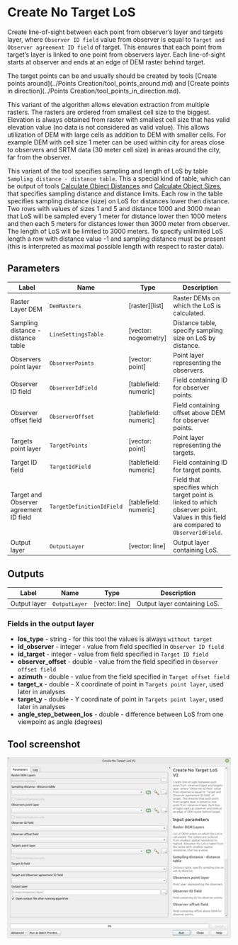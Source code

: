# Create No Target LoS

Create line-of-sight between each point from observer’s layer and targets layer, where `Observer ID field` value from observer is equal to `Target and Observer agreement ID field` of target. This ensures that each point from target’s layer is linked to one point from observers layer. Each line-of-sight starts at observer and ends at an edge of DEM raster behind target.

The target points can be and usually should be created by tools [Create points around](../Points Creation/tool_points_around.md) and [Create points in direction](../Points Creation/tool_points_in_direction.md).

This variant of the algorithm allows elevation extraction from multiple rasters. The rasters are ordered from smallest cell size to the biggest. Elevation is always obtained from raster with smallest cell size that has valid elevation value (no data is not considered as valid value). This allows utilization of DEM with large cells as addition to DEM with smaller cells. For example DEM with cell size 1 meter can be used within city for areas close to observers and SRTM data (30 meter cell size) in areas around the city, far from the observer.  

This variant of the tool specifies sampling and length of LoS by table `Sampling distance - distance table`. This a special kind of table, which can be output of tools [Calculate Object Distances](../Calculate%20Parameters%20Settings/tool_distances_for_sizes.md) and [Calculate Object Sizes](../Calculate%20Parameters%20Settings/tool_sizes_at_distances.md), that specifies sampling distance and distance limits. Each row in the table specifies sampling distance (size) on LoS for distances lower then distance. Two rows with values of sizes 1 and 5 and distance 1000 and 3000 mean that LoS will be sampled every 1 meter for distance lower then 1000 meters and then each 5 meters for distances lower then 3000 meter from observer. The length of LoS will be limited to 3000 meters. To specify unlimited LoS length a row with distance value -1 and sampling distance must be present (this is interpreted as maximal possible length with respect to raster data).

## Parameters

| Label                                  | Name                      | Type                  | Description                                                                                                                        |
| -------------------------------------- | ------------------------- | --------------------- | ---------------------------------------------------------------------------------------------------------------------------------- |
| Raster Layer DEM                       | `DemRasters`              | [raster][list]        | Raster DEMs on which the LoS is calculated.                                                                                        |
| Sampling distance - distance table     | `LineSettingsTable`       | [vector: nogeometry]  | Distance table, specify sampling size on LoS by distance.                                                                          |
| Observers point layer                  | `ObserverPoints`          | [vector: point]       | Point layer representing the observers.                                                                                            |
| Observer ID field                      | `ObserverIdField`         | [tablefield: numeric] | Field containing ID for observer points.                                                                                           |
| Observer offset field                  | `ObserverOffset`          | [tablefield: numeric] | Field containing offset above DEM for observer points.                                                                             |
| Targets point layer                    | `TargetPoints`            | [vector: point]       | Point layer representing the targets.                                                                                              |
| Target ID field                        | `TargetIdField`           | [tablefield: numeric] | Field containing ID for target points.                                                                                             |
| Target and Observer agreement ID field | `TargetDefinitionIdField` | [tablefield: numeric] | Field that specifies which target point is linked to which observer point. Values in this field are compared to `ObserverIdField`. |
| Output layer                           | `OutputLayer`             | [vector: line]        | Output layer containing LoS.                                                                                                       |

## Outputs

| Label        | Name          | Type           | Description                  |
| ------------ | ------------- | -------------- | ---------------------------- |
| Output layer | `OutputLayer` | [vector: line] | Output layer containing LoS. |

### Fields in the output layer

* __los_type__ - string - for this tool the values is always `without target`
* __id_observer__ - integer - value from field specified in `Observer ID field`
* __id_target__ - integer - value from field specified in `Target ID field`
* __observer_offset__ - double - value from the field specified in `Observer offset field`
* __azimuth__ - double - value from the field specified in `Target offset field`
* __target_x__ - double - X coordinate of point in `Targets point layer`, used later in analyses
* __target_y__ - double - Y coordinate of point in `Targets point layer`, used later in analyses
* __angle_step_between_los__ - double - difference between LoS from one viewpoint as angle (degrees)

## Tool screenshot

![Create no target LoS](../../images/tool_create_notarget_los.png)
